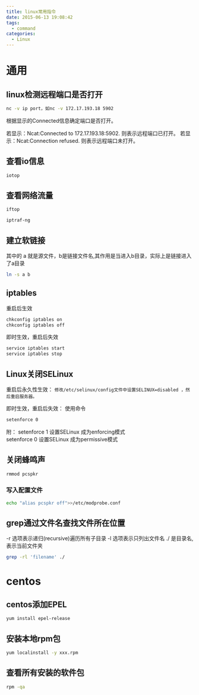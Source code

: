 ```yaml
---
title: linux常用指令
date: 2015-06-13 19:08:42
tags:
  - command
categories:
  - Linux
---
```

# 通用

## linux检测远程端口是否打开

```bash
nc -v ip port，如nc -v 172.17.193.18 5902
```
根据显示的Connected信息确定端口是否打开。

若显示：Ncat:Connected to 172.17.193.18:5902.
则表示远程端口已打开。
若显示：Ncat:Connection refused.
则表示远程端口未打开。

## 查看io信息

```bash
iotop
```

## 查看网络流量

```bash 
iftop
```
```bash
iptraf-ng
```

## 建立软链接
其中的 a 就是源文件，b是链接文件名,其作用是当进入b目录，实际上是链接进入了a目录
```bash
ln -s a b
```


## iptables

重启后生效 
```bash
chkconfig iptables on 
chkconfig iptables off 
```
即时生效，重启后失效 
```bash
service iptables start 
service iptables stop 
```
## Linux关闭SELinux

重启后永久性生效：
`修改/etc/selinux/config文件中设置SELINUX=disabled ，然后重启服务器。`

即时生效，重启后失效：
使用命令

```bash 
setenforce 0
```

附：
setenforce 1 设置SELinux 成为enforcing模式   
setenforce 0 设置SELinux 成为permissive模式

## 关闭蜂鸣声
```bash 
rmmod pcspkr
```
### 写入配置文件

```bash
echo "alias pcspkr off">>/etc/modprobe.conf
```

## grep通过文件名查找文件所在位置
-r 选项表示递归(recursive)遍历所有子目录
-l 选项表示只列出文件名
./ 是目录名, 表示当前文件夹   
```bash
grep -rl 'filename' ./
```

# centos

## centos添加EPEL
```bash
yum install epel-release
```

## 安装本地rpm包

```bash
yum localinstall -y xxx.rpm
```

## 查看所有安装的软件包
```bash
rpm -qa  
```
